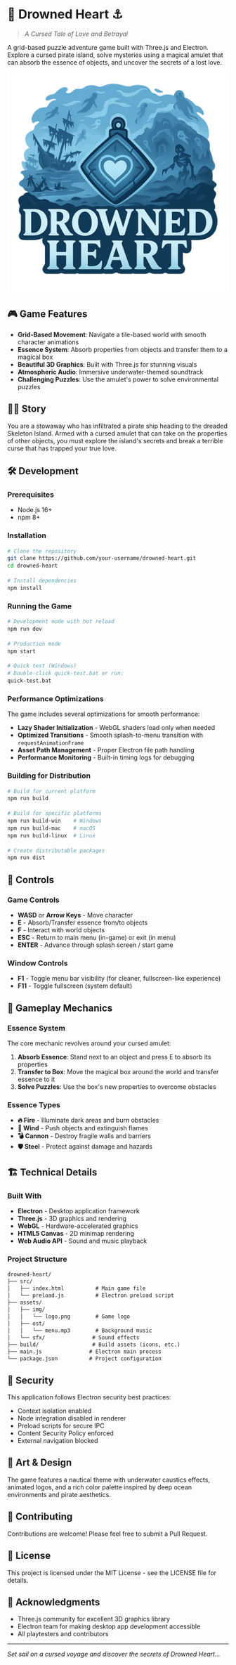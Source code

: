 # 🌊 Drowned Heart ⚓

> *A Cursed Tale of Love and Betrayal*

A grid-based puzzle adventure game built with Three.js and Electron. Explore a cursed pirate island, solve mysteries using a magical amulet that can absorb the essence of objects, and uncover the secrets of a lost love.

![Drowned Heart Screenshot](assets/img/logo.png)

## 🎮 Game Features

- **Grid-Based Movement**: Navigate a tile-based world with smooth character animations
- **Essence System**: Absorb properties from objects and transfer them to a magical box
- **Beautiful 3D Graphics**: Built with Three.js for stunning visuals
- **Atmospheric Audio**: Immersive underwater-themed soundtrack
- **Challenging Puzzles**: Use the amulet's power to solve environmental puzzles

## 🏴‍☠️ Story

You are a stowaway who has infiltrated a pirate ship heading to the dreaded Skeleton Island. Armed with a cursed amulet that can take on the properties of other objects, you must explore the island's secrets and break a terrible curse that has trapped your true love.

## 🛠️ Development

### Prerequisites

- Node.js 16+ 
- npm 8+

### Installation

```bash
# Clone the repository
git clone https://github.com/your-username/drowned-heart.git
cd drowned-heart

# Install dependencies
npm install
```

### Running the Game

```bash
# Development mode with hot reload
npm run dev

# Production mode
npm start

# Quick test (Windows)
# Double-click quick-test.bat or run:
quick-test.bat
```

### Performance Optimizations

The game includes several optimizations for smooth performance:

- **Lazy Shader Initialization** - WebGL shaders load only when needed
- **Optimized Transitions** - Smooth splash-to-menu transition with `requestAnimationFrame`
- **Asset Path Management** - Proper Electron file path handling
- **Performance Monitoring** - Built-in timing logs for debugging

### Building for Distribution

```bash
# Build for current platform
npm run build

# Build for specific platforms
npm run build-win    # Windows
npm run build-mac    # macOS
npm run build-linux  # Linux

# Create distributable packages
npm run dist
```

## 🎯 Controls

### Game Controls
- **WASD** or **Arrow Keys** - Move character
- **E** - Absorb/Transfer essence from/to objects
- **F** - Interact with world objects
- **ESC** - Return to main menu (in-game) or exit (in menu)
- **ENTER** - Advance through splash screen / start game

### Window Controls  
- **F1** - Toggle menu bar visibility (for cleaner, fullscreen-like experience)
- **F11** - Toggle fullscreen (system default)

## 🧩 Gameplay Mechanics

### Essence System
The core mechanic revolves around your cursed amulet:

1. **Absorb Essence**: Stand next to an object and press E to absorb its properties
2. **Transfer to Box**: Move the magical box around the world and transfer essence to it
3. **Solve Puzzles**: Use the box's new properties to overcome obstacles

### Essence Types
- **🔥 Fire** - Illuminate dark areas and burn obstacles
- **💨 Wind** - Push objects and extinguish flames
- **💣 Cannon** - Destroy fragile walls and barriers
- **🛡️ Steel** - Protect against damage and hazards

## 🏗️ Technical Details

### Built With
- **Electron** - Desktop application framework
- **Three.js** - 3D graphics and rendering
- **WebGL** - Hardware-accelerated graphics
- **HTML5 Canvas** - 2D minimap rendering
- **Web Audio API** - Sound and music playback

### Project Structure
```
drowned-heart/
├── src/
│   ├── index.html          # Main game file
│   └── preload.js          # Electron preload script
├── assets/
│   ├── img/
│   │   └── logo.png        # Game logo
│   ├── ost/
│   │   └── menu.mp3        # Background music
│   └── sfx/               # Sound effects
├── build/                 # Build assets (icons, etc.)
├── main.js               # Electron main process
└── package.json          # Project configuration
```

## 🔐 Security

This application follows Electron security best practices:
- Context isolation enabled
- Node integration disabled in renderer
- Preload scripts for secure IPC
- Content Security Policy enforced
- External navigation blocked

## 🎨 Art & Design

The game features a nautical theme with underwater caustics effects, animated logos, and a rich color palette inspired by deep ocean environments and pirate aesthetics.

## 🤝 Contributing

Contributions are welcome! Please feel free to submit a Pull Request.

## 📄 License

This project is licensed under the MIT License - see the LICENSE file for details.

## 🙏 Acknowledgments

- Three.js community for excellent 3D graphics library
- Electron team for making desktop app development accessible
- All playtesters and contributors

---

*Set sail on a cursed voyage and discover the secrets of Drowned Heart...*

